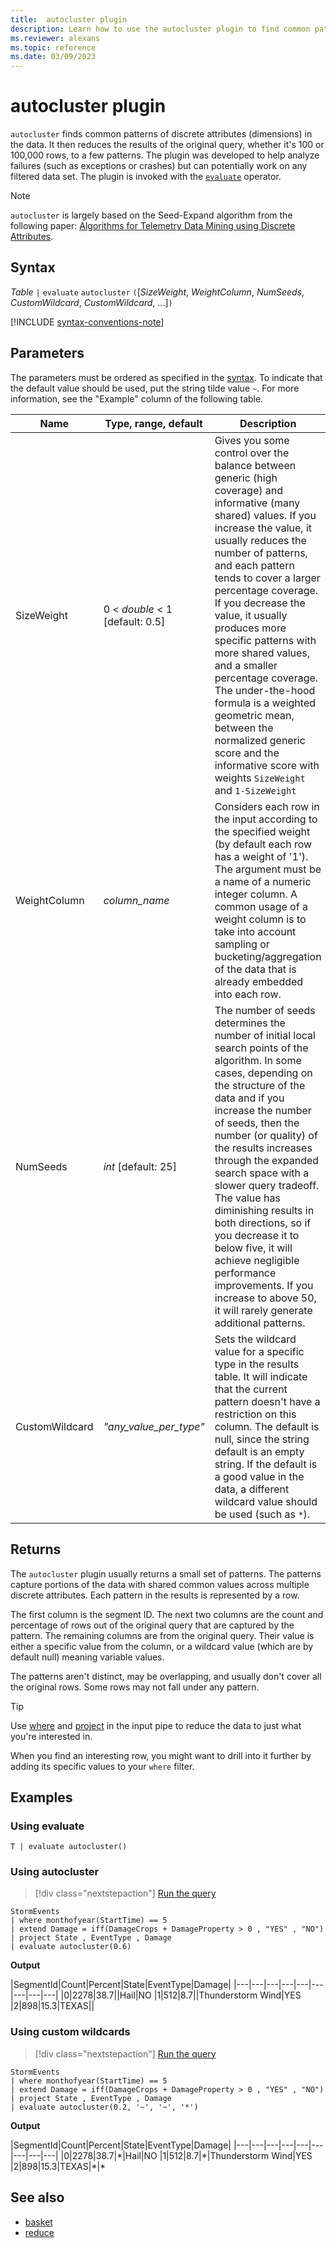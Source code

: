 ```yaml
---
title:  autocluster plugin
description: Learn how to use the autocluster plugin to find common patterns in data. 
ms.reviewer: alexans
ms.topic: reference
ms.date: 03/09/2023
---
```

# autocluster plugin

`autocluster` finds common patterns of discrete attributes (dimensions) in the data. It then reduces the results of the original query, whether it's 100 or 100,000 rows, to a few patterns. The plugin was developed to help analyze failures (such as exceptions or crashes) but can potentially work on any filtered data set. The plugin is invoked with the [`evaluate`](evaluateoperator.md) operator.

> [!NOTE]
> `autocluster` is largely based on the Seed-Expand algorithm from the following paper: [Algorithms for Telemetry Data Mining using Discrete Attributes](https://www.scitepress.org/DigitalLibrary/PublicationsDetail.aspx?ID=d5kcrO+cpEU=&t=1).

## Syntax

*Table* `|` `evaluate` `autocluster` `(`[*SizeWeight*, *WeightColumn*, *NumSeeds*, *CustomWildcard*, *CustomWildcard*, ...]`)`

[!INCLUDE [syntax-conventions-note](../../includes/syntax-conventions-note.md)]

## Parameters

The parameters must be ordered as specified in the [syntax](#syntax). To indicate that the default value should be used, put the string tilde value `~`. For more information, see the "Example" column of the following table.

|Name  | Type, range, default  |Description | Example   |
|----------------|-----------------------------------|---------------------------|------------------------------------------------|
| SizeWeight     | 0 < *double* < 1 [default: 0.5]   | Gives you some control over the balance between generic (high coverage) and informative (many shared) values. If you increase the value, it usually reduces the number of patterns, and each pattern tends to cover a larger percentage coverage. If you decrease the value, it usually produces more specific patterns with more shared values, and a smaller percentage coverage. The under-the-hood formula is a weighted geometric mean, between the normalized generic score and the informative score with weights `SizeWeight` and `1-SizeWeight`    | `T | evaluate autocluster(0.8)`                |
|WeightColumn    | *column_name*     | Considers each row in the input according to the specified weight (by default each row has a weight of '1'). The argument must be a name of a numeric integer column. A common usage of a weight column is to take into account sampling or bucketing/aggregation of the data that is already embedded into each row.   | `T | evaluate autocluster('~', sample_Count)` |
| NumSeeds        | *int* [default: 25]  | The number of seeds determines the number of initial local search points of the algorithm. In some cases, depending on the structure of the data and if you increase the number of seeds, then the number (or quality) of the results increases through the expanded search space with a slower query tradeoff. The value has diminishing results in both directions, so if you decrease it to below five, it will achieve negligible performance improvements. If you increase to above 50, it will rarely generate additional patterns.  | `T | evaluate autocluster('~', '~', 15)`       |
| CustomWildcard  | *"any_value_per_type"* | Sets the wildcard value for a specific type in the results table. It will indicate that the current pattern doesn't have a restriction on this column. The default is null, since the string default is an empty string. If the default is a good value in the data, a different wildcard value should be used (such as `*`).   | `T | evaluate autocluster('~', '~', '~', '*', int(-1), double(-1), long(0), datetime(1900-1-1))` |

## Returns

The `autocluster` plugin usually returns a small set of patterns. The patterns capture portions of the data with shared common values across multiple discrete attributes. Each pattern in the results is represented by a row.

The first column is the segment ID. The next two columns are the count and percentage of rows out of the original query that are captured by the pattern. The remaining columns are from the original query. Their value is either a specific value from the column, or a wildcard value (which are by default null) meaning variable values.

The patterns aren't distinct, may be overlapping, and usually don't cover all the original rows. Some rows may not fall under any pattern.

> [!TIP]
> Use [where](./whereoperator.md) and [project](./projectoperator.md) in the input pipe to reduce the data to just what you're interested in.
>
> When you find an interesting row, you might want to drill into it further by adding its specific values to your `where` filter.

## Examples

### Using evaluate

```kusto
T | evaluate autocluster()
```

### Using autocluster

> [!div class="nextstepaction"]
> <a href="https://dataexplorer.azure.com/clusters/help/databases/Samples?query=H4sIAAAAAAAAAy1OPQ+CMBDd/RUvTBCNYdENF2VVk7I4NngIhrbkONAm/nhbcbr3lfdOiWNTzmRlXH3waokJxllpXeNJc6pEs1SdoQxFgV3I0FvI3nHSRj8IBbqmSRdyZDeMWP+ta2DE4nFAjg2SW6mSeM+XJAs1A7sn1YIwIBT03w+VHyJeCuLWrPsp+noSV/fTKMRpvt1nX4BZevm3AAAA" target="_blank">Run the query</a>

```kusto
StormEvents
| where monthofyear(StartTime) == 5
| extend Damage = iff(DamageCrops + DamageProperty > 0 , "YES" , "NO")
| project State , EventType , Damage
| evaluate autocluster(0.6)
```

**Output**

|SegmentId|Count|Percent|State|EventType|Damage|
|---|---|---|---|---|---|---|---|---|
|0|2278|38.7||Hail|NO
|1|512|8.7||Thunderstorm Wind|YES
|2|898|15.3|TEXAS||

### Using custom wildcards

> [!div class="nextstepaction"]
> <a href="https://dataexplorer.azure.com/clusters/help/databases/Samples?query=H4sIAAAAAAAAAzVOMQ6CQBDsfcWEBlBiiIklNkqrJtBYXnARDMeRZUFJjG/3TrTZ2ZnZzGwmhnU6Uiv94oVHRUzQppXKlBMpDjJRLHmtKUSSYGtv6CnUXnFQWt0ICeqyDGayZ9P1WP2ss2XEMmGHGBG8S5p5Do8nL7QxHZs7FQJbIGT17w/51Ll9DnBdo2oG56tBTNEMvRAH8XoTwX/7/7H0ww9RvGz7xgAAAA==" target="_blank">Run the query</a>

```kusto
StormEvents
| where monthofyear(StartTime) == 5
| extend Damage = iff(DamageCrops + DamageProperty > 0 , "YES" , "NO")
| project State , EventType , Damage
| evaluate autocluster(0.2, '~', '~', '*')
```

**Output**

|SegmentId|Count|Percent|State|EventType|Damage|
|---|---|---|---|---|---|---|---|---|
|0|2278|38.7|\*|Hail|NO
|1|512|8.7|\*|Thunderstorm Wind|YES
|2|898|15.3|TEXAS|\*|\*

## See also

* [basket](./basketplugin.md)
* [reduce](./reduceoperator.md)
